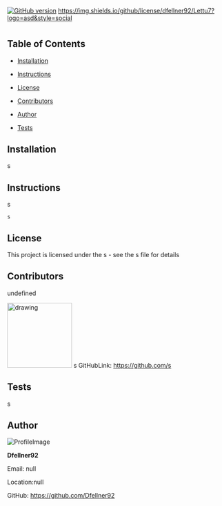  
[![GitHub version](https://badge.fury.io/gh/Naereen%2FStrapDown.js.svg)](https://github.com/Naereen/StrapDown.js)
https://img.shields.io/github/license/dfellner92/Lettu7?logo=asd&style=social
#  
# 
## Table of Contents

* [Installation](#Installation)

* [Instructions](#Instructions)

* [License](#License)

* [Contributors](#Contributors)

* [Author](#Author)

* [Tests](#Tests)
## Installation
s
## Instructions
s
```
s
```
## License 
This project is licensed under the s - see the s file for details
## Contributors
undefined
            
 <img src="https://avatars1.githubusercontent.com/u/1969638?v=4" alt="drawing" width="150" display="inline"/> s  GitHubLink: https://github.com/s
## Tests
s
## Author 

![ProfileImage](https://avatars3.githubusercontent.com/u/61856405?v=4)

**Dfellner92**

Email: null

Location:null

GitHub: https://github.com/Dfellner92
